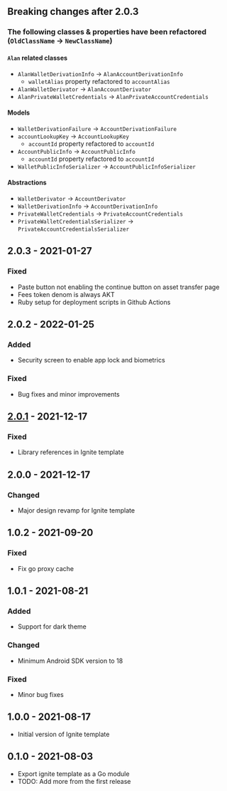 ## Breaking changes after 2.0.3

### The following classes & properties have been refactored (`OldClassName` -> `NewClassName`)
#### `Alan` related classes
* `AlanWalletDerivationInfo` -> `AlanAccountDerivationInfo`
  * `walletAlias` property refactored to `accountAlias`
* `AlanWalletDerivator` -> `AlanAccountDerivator`
* `AlanPrivateWalletCredentials` -> `AlanPrivateAccountCredentials`

#### Models
* `WalletDerivationFailure` -> `AccountDerivationFailure`
* `accountLookupKey` -> `AccountLookupKey`
  * `accountId` property refactored to `accountId`
* `AccountPublicInfo` -> `AccountPublicInfo`
  * `accountId` property refactored to `accountId`
* `WalletPublicInfoSerializer` -> `AccountPublicInfoSerializer`
  
#### Abstractions
* `WalletDerivator` -> `AccountDerivator`
* `WalletDerivationInfo` -> `AccountDerivationInfo`
* `PrivateWalletCredentials` -> `PrivateAccountCredentials`
* `PrivateWalletCredentialsSerializer` -> `PrivateAccountCredentialsSerializer`

## 2.0.3 - 2021-01-27

### Fixed
* Paste button not enabling the continue button on asset transfer page
* Fees token denom is always AKT
* Ruby setup for deployment scripts in Github Actions

## 2.0.2 - 2022-01-25

### Added
* Security screen to enable app lock and biometrics
### Fixed
* Bug fixes and minor improvements

## [2.0.1](https://github.com/tendermint/flutter/compare/v2.0.0...v2.0.1) - 2021-12-17

### Fixed
* Library references in Ignite template

## 2.0.0 - 2021-12-17

### Changed
* Major design revamp for Ignite template

## 1.0.2 - 2021-09-20

### Fixed
* Fix go proxy cache

## 1.0.1 - 2021-08-21

### Added
* Support for dark theme
### Changed
* Minimum Android SDK version to 18

### Fixed
* Minor bug fixes

## 1.0.0 - 2021-08-17

* Initial version of Ignite template

## 0.1.0 - 2021-08-03

* Export ignite template as a Go module
* TODO: Add more from the first release
